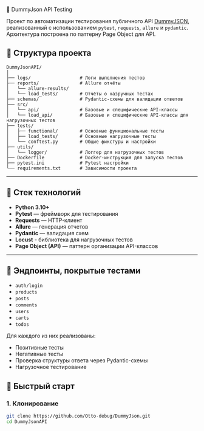 🧪 DummyJson API  Testing

Проект по автоматизации тестирования публичного API [DummyJSON](https://dummyjson.com), реализованный с использованием `pytest`, `requests`, `allure` и `pydantic`. Архитектура построена по паттерну Page Object для API.

## 📁 Структура проекта
```
DummyJsonAPI/
│
├── logs/                  # Логи выполнения тестов
├── reports/               # Allure отчёты
│   └── allure-results/
│   └── load_tests/        # Отчёты о назручных тестах
├── schemas/               # Pydantic-схемы для валидации ответов
├── src/
│   └── api/               # Базовые и специфические API-классы
│   └── load_api/          # Базовые и специфические API-классы для нагрузочных тестов
├── tests/
│   ├── functional/        # Основные функциональные тесты
│   ├── load_tests/        # Основные нагрузочные тесты
│   └── conftest.py        # Общие фикстуры и настройки
├── utils/
│   └── logger/            # Логгер для нагрузочных тестов 
├── Dockerfile             # Docker-инструкция для запуска тестов
├── pytest.ini             # Pytest настройки
└── requirements.txt       # Зависимости проекта
```

---

## 🧰 Стек технологий

- **Python 3.10+**
- **Pytest** — фреймворк для тестирования
- **Requests** — HTTP-клиент
- **Allure** — генерация отчетов
- **Pydantic** — валидация схем
- **Locust** - библиотека для нагрузочных тестов
- **Page Object (API)** — паттерн организации API-классов

---
## 📌 Эндпоинты, покрытые тестами

- `auth/login`
- `products`
- `posts`
- `comments`
- `users`
- `carts`
- `todos`

Для каждого из них реализованы:
- Позитивные тесты
- Негативные тесты
- Проверка структуры ответа через Pydantic-схемы
- Нагрузочное тестирование

## 🚀 Быстрый старт

### 1. Клонирование

```bash
git clone https://github.com/Otto-debug/DummyJson.git
cd DummyJsonAPI

